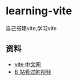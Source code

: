 # learning-vite

自己搭建vite,学习vite

## 资料

* [vite 中文网](https://vitejs.cn/guide/)
* [B 站看过的视频](https://www.bilibili.com/video/BV1QP4y1p748?p=14&spm_id_from=pageDriver)
